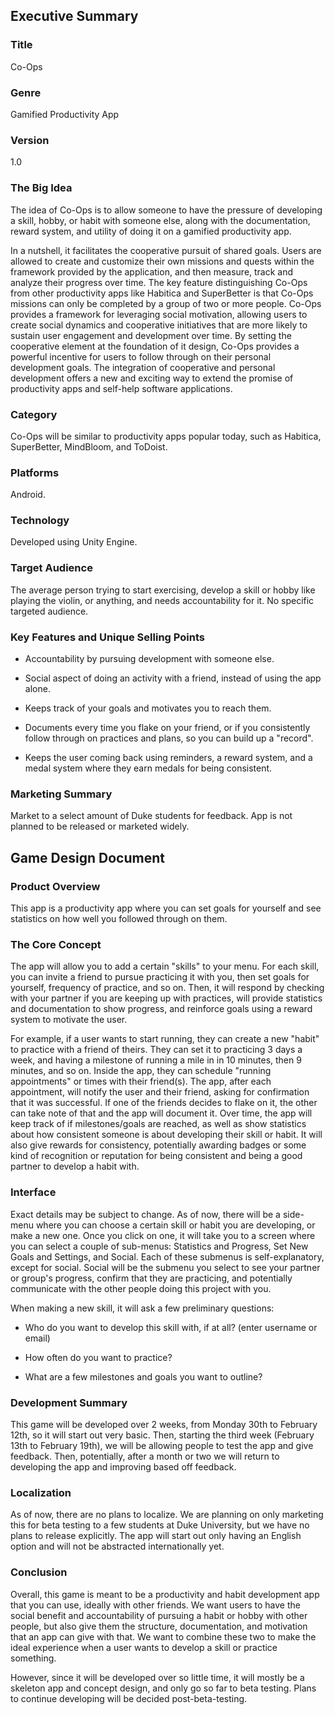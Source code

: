 ## Executive Summary

### Title

Co-Ops

### Genre

Gamified Productivity App

### Version

1.0

### The Big Idea

The idea of Co-Ops is to allow someone to have the pressure of developing a skill, hobby, or habit with someone else, along with the documentation, reward system, and utility of doing it on a gamified productivity app.

In a nutshell, it facilitates the cooperative pursuit of shared goals.  Users are allowed to create and customize their own missions and quests within the framework provided by the application, and then measure, track and analyze their progress over time.  The key feature distinguishing Co-Ops from other productivity apps like Habitica and SuperBetter is that Co-Ops missions can only be completed by a group of two or more people.  Co-Ops provides a framework for leveraging social motivation, allowing users to create social dynamics and cooperative initiatives that are more likely to sustain user engagement and development over time.  By setting the cooperative element at the foundation of it design, Co-Ops provides a powerful incentive for users to follow through on their personal development goals.  The integration of cooperative and personal development offers a new and exciting way to extend the promise of productivity apps and self-help software applications.

### Category

Co-Ops will be similar to productivity apps popular today, such as Habitica, SuperBetter, MindBloom, and ToDoist.

### Platforms

Android.

### Technology

Developed using Unity Engine.

### Target Audience

The average person trying to start exercising, develop a skill or hobby like playing the violin, or anything, and needs accountability for it. No specific targeted audience.

### Key Features and Unique Selling Points

* Accountability by pursuing development with someone else.

* Social aspect of doing an activity with a friend, instead of using the app alone.

* Keeps track of your goals and motivates you to reach them.

* Documents every time you flake on your friend, or if you consistently follow through on practices and plans, so you can build up a "record".

* Keeps the user coming back using reminders, a reward system, and a medal system where they earn medals for being consistent.

### Marketing Summary

Market to a select amount of Duke students for feedback. App is not planned to be released or marketed widely.

## Game Design Document

### Product Overview

This app is a productivity app where you can set goals for yourself and see statistics on how well you followed through on them.

### The Core Concept

The app will allow you to add a certain "skills" to your menu. For each skill, you can invite a friend to pursue practicing it with you, then set goals for yourself, frequency of practice, and so on. Then, it will respond by checking with your partner if you are keeping up with practices, will provide statistics and documentation to show progress, and reinforce goals using a reward system to motivate the user.

For example, if a user wants to start running, they can create a new "habit" to practice with a friend of theirs. They can set it to practicing 3 days a week, and having a milestone of running a mile in in 10 minutes, then 9 minutes, and so on. Inside the app, they can schedule "running appointments" or times with their friend(s). The app, after each appointment, will notify the user and their friend, asking for confirmation that it was successful. If one of the friends decides to flake on it, the other can take note of that and the app will document it. Over time, the app will keep track of if milestones/goals are reached, as well as show statistics about how consistent someone is about developing their skill or habit. It will also give rewards for consistency, potentially awarding badges or some kind of recognition or reputation for being consistent and being a good partner to develop a habit with.

### Interface

Exact details may be subject to change. As of now, there will be a side-menu where you can choose a certain skill or habit you are developing, or make a new one. Once you click on one, it will take you to a screen where you can select a couple of sub-menus: Statistics and Progress, Set New Goals and Settings, and Social. Each of these submenus is self-explanatory, except for social. Social will be the submenu you select to see your partner or group's progress, confirm that they are practicing, and potentially communicate with the other people doing this project with you.

When making a new skill, it will ask a few preliminary questions:

* Who do you want to develop this skill with, if at all? (enter username or email)

* How often do you want to practice?

* What are a few milestones and goals you want to outline?

### Development Summary

This game will be developed over 2 weeks, from Monday 30th to February 12th, so it will start out very basic. Then, starting the third week (February 13th to February 19th), we will be allowing people to test the app and give feedback. Then, potentially, after a month or two we will return to developing the app and improving based off feedback.

### Localization

As of now, there are no plans to localize. We are planning on only marketing this for beta testing to a few students at Duke University, but we have no plans to release explicitly. The app will start out only having an English option and will not be abstracted internationally yet.

### Conclusion

Overall, this game is meant to be a productivity and habit development app that you can use, ideally with other friends. We want users to have the social benefit and accountability of pursuing a habit or hobby with other people, but also give them the structure, documentation, and motivation that an app can give with that. We want to combine these two to make the ideal experience when a user wants to develop a skill or practice something.

However, since it will be developed over so little time, it will mostly be a skeleton app and concept design, and only go so far to beta testing. Plans to continue developing will be decided post-beta-testing.
